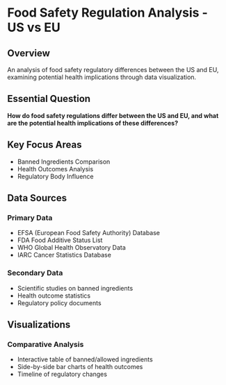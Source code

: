 # Food Safety Regulation Analysis - US vs EU

## Overview
An analysis of food safety regulatory differences between the US and EU, examining potential health implications through data visualization.

## Essential Question
**How do food safety regulations differ between the US and EU, and what are the potential health implications of these differences?**

## Key Focus Areas
- Banned Ingredients Comparison
- Health Outcomes Analysis  
- Regulatory Body Influence

## Data Sources

### Primary Data
- EFSA (European Food Safety Authority) Database
- FDA Food Additive Status List
- WHO Global Health Observatory Data
- IARC Cancer Statistics Database

### Secondary Data
- Scientific studies on banned ingredients
- Health outcome statistics
- Regulatory policy documents

## Visualizations

### Comparative Analysis
- Interactive table of banned/allowed ingredients
- Side-by-side bar charts of health outcomes
- Timeline of regulatory changes
